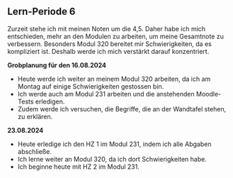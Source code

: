 ## Lern-Periode 6

Zurzeit stehe ich mit meinen Noten um die 4,5. Daher habe ich mich entschieden, mehr an den Modulen zu arbeiten, um meine Gesamtnote zu verbessern. Besonders Modul 320 bereitet mir Schwierigkeiten, da es kompliziert ist. Deshalb werde ich mich verstärkt darauf konzentriert.

**Grobplanung für den 16.08.2024**

- Heute werde ich weiter an meinem Modul 320 arbeiten, da ich am Montag auf einige Schwierigkeiten gestossen bin.
- Ich werde auch am Modul 231 arbeiten und die anstehenden Moodle-Tests erledigen.
- Zudem werde ich versuchen, die Begriffe, die an der Wandtafel stehen, zu erklären.

**23.08.2024**

- Heute erledige ich den HZ 1 im Modul 231, indem ich alle Abgaben abschließe.
- Ich lerne weiter an Modul 320, da ich dort Schwierigkeiten habe.
- Ich beginne heute mit HZ 2 im Modul 231.
